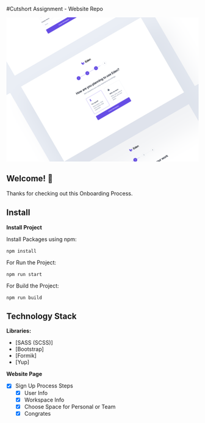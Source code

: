 #Cutshort Assignment - Website Repo

![Design preview](./src/assets/Design.png)

## Welcome! 👋

Thanks for checking out this Onboarding Process.

## Install

**Install Project**

Install Packages using npm:

```
npm install
```

For Run the Project:

```
npm run start
```

For Build the Project:

```
npm run build
```

## Technology Stack

**Libraries:**

- [SASS (SCSS)]
- [Bootstrap]
- [Formik]
- [Yup]

**Website Page**

- [x] Sign Up Process Steps
  - [x] User Info
  - [x] Workspace Info
  - [x] Choose Space for Personal or Team
  - [x] Congrates
